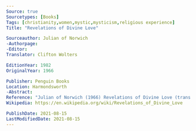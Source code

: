 ```yaml
---
Source: true
Sourcetypes: [Books]
Tags: [christianity,women,mystic,mysticism,religious experience]
Title: "Revelations of Divine Love"

Sourceauthor: Julian of Norwich
-Authorpage:
-Editor:
Translator: Clifton Wolters

EditionYear: 1982
OriginalYear: 1966

Publisher: Penguin Books
Location: Harmondsworth
-Abstract:
Reference: "Julian of Norwich (1966) Revelations of Divine Love (trans. C. Wolters), Harmondsworth, Penguin Books."
Wikipedia: https://en.wikipedia.org/wiki/Revelations_of_Divine_Love

PublishDate: 2021-08-15
LastModifiedDate: 2021-08-15
---
```

